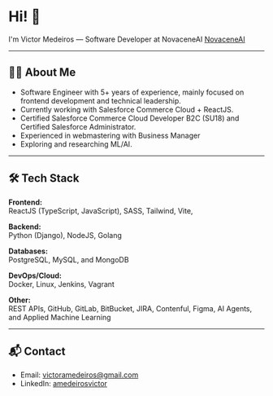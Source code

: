 # Hi! 👋

I'm Victor Medeiros — Software Developer at NovaceneAI [NovaceneAI](https://novacene.ai/)

---

## 👨‍💻 About Me

- Software Engineer with 5+ years of experience, mainly focused on frontend development and technical leadership.
- Currently working with Salesforce Commerce Cloud + ReactJS.
- Certified Salesforce Commerce Cloud Developer B2C (SU18) and Certified Salesforce Administrator.
- Experienced in webmastering with Business Manager
- Exploring and researching ML/AI.

---

## 🛠 Tech Stack

**Frontend:**  
ReactJS (TypeScript, JavaScript), SASS, Tailwind, Vite, 

**Backend:**  
Python (Django), NodeJS, Golang

**Databases:**  
PostgreSQL, MySQL, and MongoDB

**DevOps/Cloud:**  
Docker, Linux, Jenkins, Vagrant

**Other:**  
REST APIs, GitHub, GitLab, BitBucket, JIRA, Contenful, Figma, AI Agents, and Applied Machine Learning

---

## 📬 Contact

- Email: victoramedeiros@gmail.com
- LinkedIn: [amedeirosvictor](https://www.linkedin.com/in/amedeirosvictor/)
  
